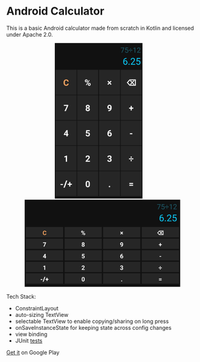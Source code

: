 # Android Calculator

This is a basic Android calculator made from scratch in Kotlin and licensed under Apache 2.0.

<p align="center">
<img src="https://github.com/spike/spike/blob/main/screenshot-phone.jpg" width="230"  title="Calculator">&nbsp;&nbsp;&nbsp;&nbsp;&nbsp;<img src="https://github.com/spike/spike/blob/main/screenshot-land-phone.jpg" width="408" title="Word Guess">
</p>

Tech Stack:

* ConstraintLayout
* auto-sizing TextView
* selectable TextView to enable copying/sharing on long press
* onSaveInstanceState for keeping state across config changes
* view binding
* JUnit [tests](https://github.com/spike/Calculator/blob/master/app/src/test/java/com/calculator/calc/)

[Get it](https://play.google.com/store/apps/details?id=com.calculator.calc) on Google Play
